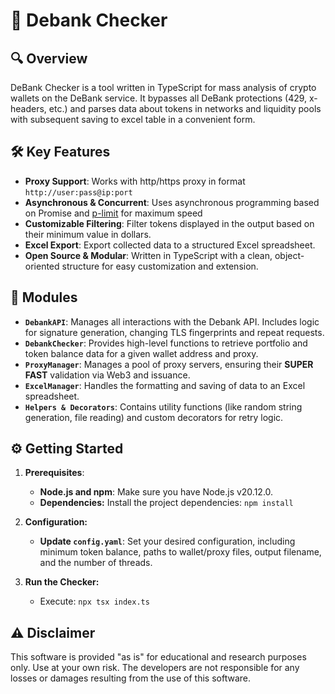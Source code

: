 # 🚀 Debank Checker

## 🔍 Overview

DeBank Checker is a tool written in TypeScript for mass analysis of crypto wallets on the DeBank service. It bypasses all DeBank protections (429, x-headers, etc.) and parses data about tokens in networks and liquidity pools with subsequent saving to excel table in a convenient form. 

## 🛠️ Key Features

* **Proxy Support**: Works with http/https proxy in format `http://user:pass@ip:port`
* **Asynchronous & Concurrent**:  Uses asynchronous programming based on Promise and [p-limit](https://github.com/sindresorhus/p-limit) for maximum speed
* **Customizable Filtering**:  Filter tokens displayed in the output based on their minimum value in dollars.
* **Excel Export**:  Export collected data to a structured Excel spreadsheet.
* **Open Source & Modular**: Written in TypeScript with a clean, object-oriented structure for easy customization and extension.

## 🧩 Modules

* **`DebankAPI`**: Manages all interactions with the Debank API. Includes logic for signature generation, changing TLS fingerprints and repeat requests.
* **`DebankChecker`**:  Provides high-level functions to retrieve portfolio and token balance data for a given wallet address and proxy.
* **`ProxyManager`**:  Manages a pool of proxy servers, ensuring their **SUPER FAST** validation via Web3 and issuance.
* **`ExcelManager`**:  Handles the formatting and saving of data to an Excel spreadsheet. 
* **`Helpers & Decorators`**: Contains utility functions (like random string generation, file reading) and custom decorators for retry logic. 

## ⚙️ Getting Started

1. **Prerequisites**:
   - **Node.js and npm**: Make sure you have Node.js v20.12.0.
   - **Dependencies:** Install the project dependencies: `npm install`

2. **Configuration:**
   - **Update `config.yaml`**:  Set your desired configuration, including minimum token balance, paths to wallet/proxy files, output filename, and the number of threads.

3. **Run the Checker:**
   - Execute: `npx tsx index.ts`

## ⚠️ Disclaimer

This software is provided "as is" for educational and research purposes only. Use at your own risk. The developers are not responsible for any losses or damages resulting from the use of this software.
